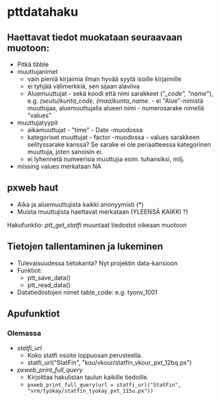 
# pttdatahaku

<!-- badges: start -->
<!-- badges: end -->


## Haettavat tiedot muokataan seuraavaan muotoon:

 - Pitkä tibble
 - muuttujanimet
     - vain pieniä kirjaimia ilman hyvää syytä isoille kirjaimille
     - ei tyhjää välimerkkiä, sen sijaan alaviiva
     - Aluemuuttujat
            - sekä koodi että nimi sarakkeet ("*_code", "*_name_"), e.g. _(seutu)kunta_code_, _(maa)kunta_name_. 
            - ei "Alue"-nimistä muuttujaa, aluemuuttujalla alueen nimi
            - numerosarake nimellä "values"
  - muuttujatyypit
      - aikamuuttujat
            - "time"
            - Date -muodossa
      - kategoriset muuttujat
            - factor -muodossa
            - values sarakkeen selityssarake kanssa? Se sarake ei ole periaatteessa kategorinen muuttuja, joten sanoisin ei.
      - ei lyhennetä numeerisia muuttujia esim. tuhansiksi, milj. 
  - missing values merkataan NA


## pxweb haut

- Aika ja aluemuuttujista kaikki anonyymisti (*)
- Muista muuttujista haettavat merkataan (YLEENSÄ KAIKKI ?)
        
Hakufunktio:
  *ptt_get_statfi* muuntaat tiedostot oikeaan muotoon
  
## Tietojen tallentaminen ja lukeminen

- Tulevaisuudessa tietokanta? Nyt projektin data-kansioon
- Funktiot:
   - ptt_save_data()
   - ptt_read_data()
- Datatiedostojen nimet table_code: e.g. tyonv_1001



        
## Apufunktiot
  ### Olemassa
   - *statfi_url* 
      - Koko statfi osoite loppuosan perusteella.
      - statfi_url("StatFin", "kou/vkour/statfin_vkour_pxt_12bq.px")
   - *pxweb_print_full_query* 
      - Kirjoittaa hakulistan taulun kaikille tiedoille.
      - `pxweb_print_full_query(url = statfi_url("StatFin", "vrm/tyokay/statfin_tyokay_pxt_115u.px"))`


